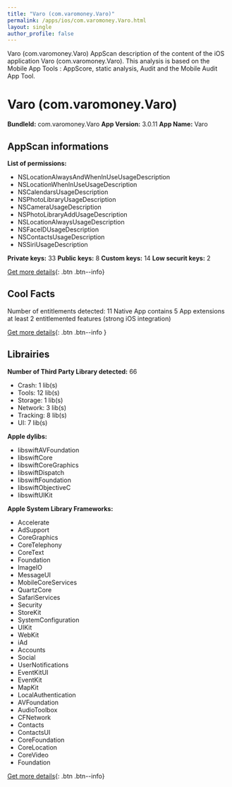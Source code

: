 ```yaml
---
title: "Varo (com.varomoney.Varo)"
permalink: /apps/ios/com.varomoney.Varo.html
layout: single
author_profile: false
---
```

Varo (com.varomoney.Varo) AppScan description of the content of the iOS application Varo (com.varomoney.Varo). This analysis is based on the Mobile App Tools : AppScore, static analysis, Audit and the Mobile Audit App Tool.

# Varo (com.varomoney.Varo)

**BundleId:** com.varomoney.Varo
**App Version:** 3.0.11
**App Name:** Varo


## AppScan informations 

**List of permissions:** 
- NSLocationAlwaysAndWhenInUseUsageDescription
- NSLocationWhenInUseUsageDescription
- NSCalendarsUsageDescription
- NSPhotoLibraryUsageDescription
- NSCameraUsageDescription
- NSPhotoLibraryAddUsageDescription
- NSLocationAlwaysUsageDescription
- NSFaceIDUsageDescription
- NSContactsUsageDescription
- NSSiriUsageDescription
  
  
**Private keys:** 33
**Public keys:** 8
**Custom keys:** 14
**Low securit keys:** 2
  
[Get more details](/pricing.html){: .btn .btn--info}

## Cool Facts

Number of entitlements detected: 11
Native App
contains 5 App extensions
at least 2 entitlemented features (strong iOS integration)
  
[Get more details](/pricing.html){: .btn .btn--info }

## Librairies 
**Number of Third Party Library detected:** 66
- Crash: 1 lib(s)
- Tools: 12 lib(s)
- Storage: 1 lib(s)
- Network: 3 lib(s)
- Tracking: 8 lib(s)
- UI: 7 lib(s)


**Apple dylibs:**
- libswiftAVFoundation
- libswiftCore
- libswiftCoreGraphics
- libswiftDispatch
- libswiftFoundation
- libswiftObjectiveC
- libswiftUIKit


**Apple System Library Frameworks:**
- Accelerate
- AdSupport
- CoreGraphics
- CoreTelephony
- CoreText
- Foundation
- ImageIO
- MessageUI
- MobileCoreServices
- QuartzCore
- SafariServices
- Security
- StoreKit
- SystemConfiguration
- UIKit
- WebKit
- iAd
- Accounts
- Social
- UserNotifications
- EventKitUI
- EventKit
- MapKit
- LocalAuthentication
- AVFoundation
- AudioToolbox
- CFNetwork
- Contacts
- ContactsUI
- CoreFoundation
- CoreLocation
- CoreVideo
- Foundation


  
[Get more details](/pricing.html){: .btn .btn--info}

